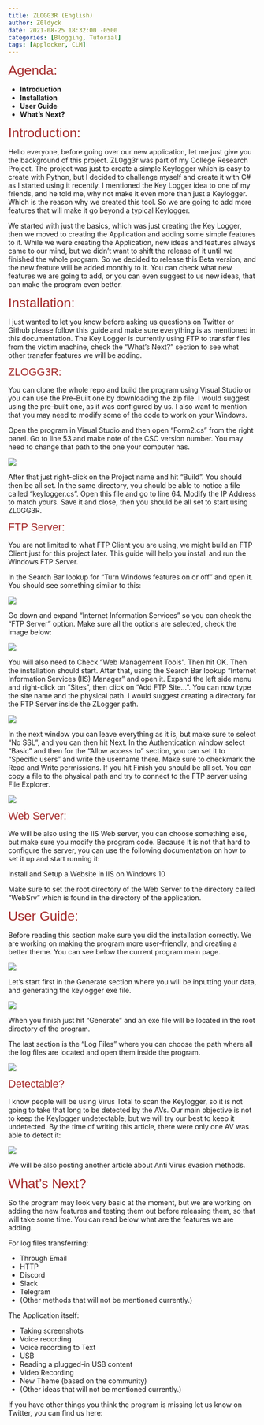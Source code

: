 ```yaml
---
title: ZLOGG3R (English)
author: Z0ldyck
date: 2021-08-25 18:32:00 -0500
categories: [Blogging, Tutorial]
tags: [Applocker, CLM]
---
```


<html>
<p><span style="font-size:20pt;font-family:Arial;color:#a52a2a;background-color:transparent;font-weight:400;font-style:normal;font-variant:normal;text-decoration:none;vertical-align:baseline;white-space:pre;white-space:pre-wrap;">Agenda:</span></p>
</html>

- **Introduction**
- **Installation**
- **User Guide**
- **What’s Next?**


<html>
<p><span style="font-size:20pt;font-family:Arial;color:#a52a2a;background-color:transparent;font-weight:400;font-style:normal;font-variant:normal;text-decoration:none;vertical-align:baseline;white-space:pre;white-space:pre-wrap;">Introduction:</span></p>
</html>

Hello everyone, before going over our new application, let me just give you the background of this project. ZL0gg3r was part of my College Research Project. The project was just to create a simple Keylogger which is easy to create with Python, but I decided to challenge myself and create it with C# as I started using it recently. I mentioned the Key Logger idea to one of my friends, and he told me, why not make it even more than just a Keylogger. Which is the reason why we created this tool. So we are going to add more features that will make it go beyond a typical Keylogger.


We started with just the basics, which was just creating the Key Logger, then we moved to creating the Application and adding some simple features to it. While we were creating the Application, new ideas and features always came to our mind, but we didn’t want to shift the release of it until we finished the whole program. So we decided to release this Beta version, and the new feature will be added monthly to it. You can check what new features we are going to add, or you can even suggest to us new ideas, that can make the program even better.


<html>
<p><span style="font-size:20pt;font-family:Arial;color:#a52a2a;background-color:transparent;font-weight:400;font-style:normal;font-variant:normal;text-decoration:none;vertical-align:baseline;white-space:pre;white-space:pre-wrap;">Installation:</span></p>
</html>

I just wanted to let you know before asking us questions on Twitter or Github please follow this guide and make sure everything is as mentioned in this documentation. The Key Logger is currently using FTP to transfer files from the victim machine, check the “What’s Next?” section to see what other transfer features we will be adding.

<html>
<p><span style="font-size:16pt;font-family:Arial;color:#a52a2a;background-color:transparent;font-weight:400;font-style:normal;font-variant:normal;text-decoration:none;vertical-align:baseline;white-space:pre;white-space:pre-wrap;">ZLOGG3R:</span></p>
</html>

You can clone the whole repo and build the program using Visual Studio or you can use the Pre-Built one by downloading the zip file. I would suggest using the pre-built one, as it was configured by us. I also want to mention that you may need to modify some of the code to work on your Windows.

Open the program in Visual Studio and then open “Form2.cs” from the right panel. Go to line 53 and make note of the CSC version number. You may need to change that path to the one your computer has.

![](../../images/ZLOGG3R/5.png)

After that just right-click on the Project name and hit “Build”. You should then be all set.
In the same directory, you should be able to notice a file called “keylogger.cs”. Open this file and go to line 64. Modify the IP Address to match yours. Save it and close, then you should be all set to start using ZL0GG3R.


<html>
<p><span style="font-size:16pt;font-family:Arial;color:#a52a2a;background-color:transparent;font-weight:400;font-style:normal;font-variant:normal;text-decoration:none;vertical-align:baseline;white-space:pre;white-space:pre-wrap;">FTP Server:</span></p>
</html>

You are not limited to what FTP Client you are using, we might build an FTP Client just for this project later. This guide will help you install and run the Windows FTP Server.


In the Search Bar lookup for “Turn Windows features on or off” and open it. You should see something similar to this:

![](../../images/ZLOGG3R/1.png)


Go down and expand “Internet Information Services” so you can check the “FTP Server” option. Make sure all the options are selected, check the image below:

![](../../images/ZLOGG3R/2.png)

You will also need to Check “Web Management Tools”. Then hit OK. Then the installation should start. After that, using the Search Bar lookup “Internet Information Services (IIS) Manager” and open it. Expand the left side menu and right-click on “Sites”, then click on “Add FTP Site…”. You can now type the site name and the physical path. I would suggest creating a directory for the FTP Server inside the ZLogger path.


![](../../images/ZLOGG3R/3.png)


In the next window you can leave everything as it is, but make sure to select “No SSL”, and you can then hit Next. In the Authentication window select “Basic” and then for the “Allow access to” section, you can set it to “Specific users” and write the username there. Make sure to checkmark the Read and Write permissions. If you hit Finish you should be all set. You can copy a file to the physical path and try to connect to the FTP server using File Explorer.

![](../../images/ZLOGG3R/4.png)

<html>
<p><span style="font-size:16pt;font-family:Arial;color:#a52a2a;background-color:transparent;font-weight:400;font-style:normal;font-variant:normal;text-decoration:none;vertical-align:baseline;white-space:pre;white-space:pre-wrap;">Web Server:</span></p>
</html>

We will be also using the IIS Web server, you can choose something else, but make sure you modify the program code. Because It is not that hard to configure the server, you can use the following documentation on how to set it up and start running it:

Install and Setup a Website in IIS on Windows 10

Make sure to set the root directory of the Web Server to the directory called “WebSrv” which is found in the directory of the application.

<html>
<p><span style="font-size:20pt;font-family:Arial;color:#a52a2a;background-color:transparent;font-weight:400;font-style:normal;font-variant:normal;text-decoration:none;vertical-align:baseline;white-space:pre;white-space:pre-wrap;">User Guide:</span></p>
</html>


Before reading this section make sure you did the installation correctly. We are working on making the program more user-friendly, and creating a better theme. You can see below the current program main page.


![](../../images/ZLOGG3R/z1.png)


Let’s start first in the Generate section where you will be inputting your data, and generating the keylogger exe file.

![](../../images/ZLOGG3R/z2.png)

When you finish just hit “Generate” and an exe file will be located in the root directory of the program.


The last section is the “Log Files” where you can choose the path where all the log files are located and open them inside the program.

![](../../images/ZLOGG3R/z3.png)


<html>
<p><span style="font-size:16pt;font-family:Arial;color:#a52a2a;background-color:transparent;font-weight:400;font-style:normal;font-variant:normal;text-decoration:none;vertical-align:baseline;white-space:pre;white-space:pre-wrap;">Detectable?</span></p>
</html>


I know people will be using Virus Total to scan the Keylogger, so it is not going to take that long to be detected by the AVs. Our main objective is not to keep the Keylogger undetectable, but we will try our best to keep it undetected. By the time of writing this article, there were only one AV was able to detect it:

![](../../images/ZLOGG3R/z4.png)

We will be also posting another article about Anti Virus evasion methods.


<html>
<p><span style="font-size:20pt;font-family:Arial;color:#a52a2a;background-color:transparent;font-weight:400;font-style:normal;font-variant:normal;text-decoration:none;vertical-align:baseline;white-space:pre;white-space:pre-wrap;">What’s Next?</span></p>
</html>

So the program may look very basic at the moment, but we are working on adding the new features and testing them out before releasing them, so that will take some time. You can read below what are the features we are adding.


For log files transferring:

- Through Email
- HTTP
- Discord
- Slack
- Telegram
- (Other methods that will not be mentioned currently.)


The Application itself:

- Taking screenshots
- Voice recording
- Voice recording to Text
- USB
- Reading a plugged-in USB content
- Video Recording
- New Theme (based on the community)
- (Other ideas that will not be mentioned currently.)


If you have other things you think the program is missing let us know on Twitter, you can find us here:

